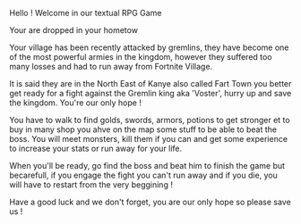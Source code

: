 Hello ! Welcome in our textual RPG Game

Your are dropped in your hometow

Your village has been recently attacked by gremlins, they have become one of the most powerful armies in the kingdom, however they suffered too many losses and had to run away from Fortnite Village. 

It is said they are in the North East of Kanye also called Fart Town you better get ready for a fight against the  Gremlin king aka 'Voster', hurry up and save the kingdom. You're our only hope 
! 

You have to walk to find  golds, swords, armors, potions to get stronger et to buy in many shop you ahve on the map some stuff to be able to beat the boss. You will meet monsters, kill them if you can and get some experience to increase your stats or run away for your life. 

When you'll be ready, go find the boss and beat him to finish the game but becarefull, if you engage the fight you can't run away and if you die, you will have to restart from the very beggining !

Have a good luck and we don't forget, you are our only hope so please save us !